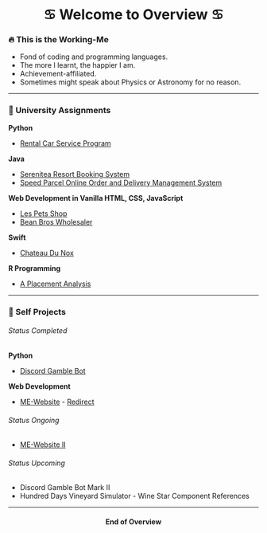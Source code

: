 <h1 align="center">
    <b>♋️ Welcome to Overview ♋️</b>
</h1>

### 🔥 This is the Working-Me
- Fond of coding and programming languages.
- The more I learnt, the happier I am.
- Achievement-affiliated.
- Sometimes might speak about Physics or Astronomy for no reason.

<hr/>

### 📓 University Assignments
**Python**
- [Rental Car Service Program](https://github.com/NightfuryEquinn/Rental-Car-Service-Program)

**Java**
- [Serenitea Resort Booking System](https://github.com/NightfuryEquinn/Serenitea-Resort-Booking-System)
- [Speed Parcel Online Order and Delivery Management System](https://github.com/NightfuryEquinn/Speed-Parcel-OODMS)

**Web Development in Vanilla HTML, CSS, JavaScript**
- [Les Pets Shop](https://github.com/NightfuryEquinn/Online-Pet-Shop-Assignment)
- [Bean Bros Wholesaler](https://github.com/NightfuryEquinn/Bean-Bros-Wholesaler)

**Swift**
- [Chateau Du Nox]()

**R Programming**
- [A Placement Analysis](https://github.com/NightfuryEquinn/A-Placement-Analysis)


<hr/>

### 🍵 Self Projects
###### Status Completed
**Python**
- [Discord Gamble Bot](https://github.com/NightfuryEquinn/Discord-Gamble-Bot)

**Web Development**
- [ME-Website](https://github.com/NightfuryEquinn/ME-Website) - [Redirect](https://nightfuryequinn.github.io/ME-Website/)

###### Status Ongoing
- [ME-Website II](https://github.com/NightfuryEquinn/ME-Website-II)

###### Status Upcoming
- Discord Gamble Bot Mark II
- Hundred Days Vineyard Simulator - Wine Star Component References

<hr/>


<h4 align="center">
    <b>End of Overview</b>
</h4>
